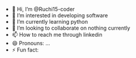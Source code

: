 - 👋 Hi, I’m @Ruchi15-coder
- 👀 I’m interested in developing software
- 🌱 I’m currently learning python
- 💞️ I’m looking to collaborate on nothing currently
- 📫 How to reach me through linkedin
- 😄 Pronouns: ...
- ⚡ Fun fact: 

<!---
Ruchi15-coder/Ruchi15-coder is a ✨ special ✨ repository because its `README.md` (this file) appears on your GitHub profile.
You can click the Preview link to take a look at your changes.
--->
